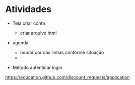 
# Atividades
- Tela criar conta
    - criar arquivo html
- agenda
    - mudar cor das linhas conforme situação
    - 

- Método autenticar login


https://education.github.com/discount_requests/application
